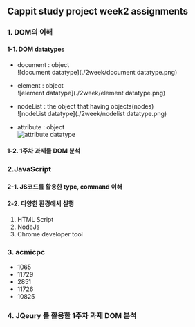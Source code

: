 ## Cappit study project week2 assignments


### 1. DOM의 이해     

#### 1-1. DOM datatypes    
   - document : object  
   ![document datatype](./2week/document datatype.png)
     
   - element : object  
   ![element datatype](./2week/element datatype.png)
   - nodeList :  the object that having objects(nodes)  
   ![nodeList datatype](./2week/nodelist datatype.png)
   - attribute : object  
   ![attribute datatype](./http://www.google.co.kr/images/srpr/logo11w.png)

#### 1-2. 1주차 과제물 DOM 분석  
### 2.JavaScript

#### 2-1. JS코드를 활용한 type, command 이해

#### 2-2. 다양한 환경에서 실행
  1. HTML Script
  2. NodeJs
  3. Chrome developer tool

### 3. acmicpc
  - 1065
  - 11729
  - 2851
  - 11726
  - 10825

### 4. JQeury 를 활용한 1주차 과제 DOM 분석
